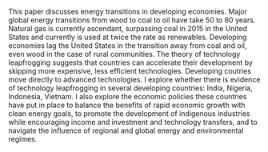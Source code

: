 This paper discusses energy transitions in developing economies.
Major global energy transitions from wood to coal to oil have take 50 to 60 years.
Natural gas is currently ascendant, surpassing coal in 2015 in the United States and currently is used at twice the rate as renewables.
Developing economies lag the United States in the transition away from coal and oil, even wood in the case of rural communities.
The theory of technology leapfrogging suggests that countries can accelerate their development by skipping more expensive, less efficient technologies.
Developing coutries move directly to advanced technologies.
I explore whether there is evidence of technology leapfrogging in several developing countries: India, Nigeria, Indonesia, Vietnam.
I also explore the economic policies these countries have put in place
to balance the benefits of rapid economic growth with clean energy goals,
to promote the development of indigenous industries while encouraging income and investment and technology transfers,
and to navigate the influence of regional and global energy and environmental regimes.

